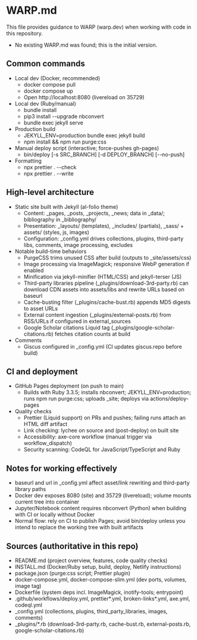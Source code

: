 # WARP.md

This file provides guidance to WARP (warp.dev) when working with code in this repository.

- No existing WARP.md was found; this is the initial version.

## Common commands

- Local dev (Docker, recommended)
  - docker compose pull
  - docker compose up
  - Open http://localhost:8080 (livereload on 35729)
- Local dev (Ruby/manual)
  - bundle install
  - pip3 install --upgrade nbconvert
  - bundle exec jekyll serve
- Production build
  - JEKYLL_ENV=production bundle exec jekyll build
  - npm install && npm run purge:css
- Manual deploy script (interactive; force-pushes gh-pages)
  - bin/deploy [-s SRC_BRANCH] [-d DEPLOY_BRANCH] [--no-push]
- Formatting
  - npx prettier . --check
  - npx prettier . --write

## High-level architecture

- Static site built with Jekyll (al-folio theme)
  - Content: \_pages, \_posts, \_projects, \_news; data in \_data/; bibliography in \_bibliography/
  - Presentation: \_layouts/ (templates), \_includes/ (partials), \_sass/ + assets/ (styles, js, images)
  - Configuration: \_config.yml drives collections, plugins, third-party libs, comments, image processing, excludes
- Notable build-time behaviors
  - PurgeCSS trims unused CSS after build (outputs to \_site/assets/css)
  - Image processing via ImageMagick; responsive WebP generation if enabled
  - Minification via jekyll-minifier (HTML/CSS) and jekyll-terser (JS)
  - Third-party libraries pipeline (\_plugins/download-3rd-party.rb) can download CDN assets into assets/libs and rewrite URLs based on baseurl
  - Cache-busting filter (\_plugins/cache-bust.rb) appends MD5 digests to asset URLs
  - External content ingestion (\_plugins/external-posts.rb) from RSS/URLs if configured in external_sources
  - Google Scholar citations Liquid tag (\_plugins/google-scholar-citations.rb) fetches citation counts at build
- Comments
  - Giscus configured in \_config.yml (CI updates giscus.repo before build)

## CI and deployment

- GitHub Pages deployment (on push to main)
  - Builds with Ruby 3.3.5; installs nbconvert; JEKYLL_ENV=production; runs npm run purge:css; uploads \_site; deploys via actions/deploy-pages
- Quality checks
  - Prettier (Liquid support) on PRs and pushes; failing runs attach an HTML diff artifact
  - Link checking: lychee on source and (post-deploy) on built site
  - Accessibility: axe-core workflow (manual trigger via workflow_dispatch)
  - Security scanning: CodeQL for JavaScript/TypeScript and Ruby

## Notes for working effectively

- baseurl and url in \_config.yml affect asset/link rewriting and third-party library paths
- Docker dev exposes 8080 (site) and 35729 (livereload); volume mounts current tree into container
- Jupyter/Notebook content requires nbconvert (Python) when building with CI or locally without Docker
- Normal flow: rely on CI to publish Pages; avoid bin/deploy unless you intend to replace the working tree with built artifacts

## Sources (authoritative in this repo)

- README.md (project overview, features, code quality checks)
- INSTALL.md (Docker/Ruby setup, build, deploy, Netlify instructions)
- package.json (purge:css script; Prettier plugin)
- docker-compose.yml, docker-compose-slim.yml (dev ports, volumes, image tag)
- Dockerfile (system deps incl. ImageMagick, inotify-tools; entrypoint)
- .github/workflows/deploy.yml, prettier*.yml, broken-links*.yml, axe.yml, codeql.yml
- \_config.yml (collections, plugins, third_party_libraries, images, comments)
- \_plugins/\*.rb (download-3rd-party.rb, cache-bust.rb, external-posts.rb, google-scholar-citations.rb)
